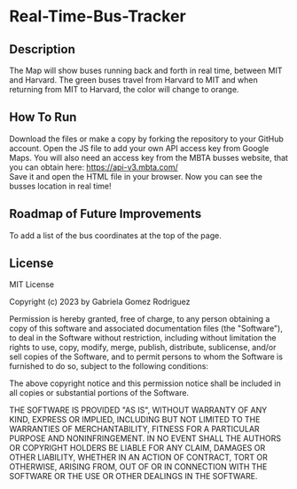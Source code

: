 # Real-Time-Bus-Tracker

## Description
The Map will show buses running back and forth in real time, between MIT and Harvard.
The green buses travel from Harvard to MIT and when returning from MIT to Harvard, the color will change to orange.

## How To Run
Download the files or make a copy by forking the repository to your GitHub account. 
Open the JS file to add your own API access key from Google Maps. You will also need an access key from the MBTA busses website, that you can obtain here: https://api-v3.mbta.com/  
Save it and open the HTML file in your browser. Now you can see the busses location in real time! 

## Roadmap of Future Improvements
To add a list of the bus coordinates at the top of the page.

## License
MIT License

Copyright (c) 2023 by Gabriela Gomez Rodriguez

Permission is hereby granted, free of charge, to any person obtaining a copy of this software and associated documentation files (the "Software"), to deal in the Software without restriction, including without limitation the rights to use, copy, modify, merge, publish, distribute, sublicense, and/or sell copies of the Software, and to permit persons to whom the Software is furnished to do so, subject to the following conditions:

The above copyright notice and this permission notice shall be included in all copies or substantial portions of the Software.

THE SOFTWARE IS PROVIDED "AS IS", WITHOUT WARRANTY OF ANY KIND, EXPRESS OR IMPLIED, INCLUDING BUT NOT LIMITED TO THE WARRANTIES OF MERCHANTABILITY, FITNESS FOR A PARTICULAR PURPOSE AND NONINFRINGEMENT. IN NO EVENT SHALL THE AUTHORS OR COPYRIGHT HOLDERS BE LIABLE FOR ANY CLAIM, DAMAGES OR OTHER LIABILITY, WHETHER IN AN ACTION OF CONTRACT, TORT OR OTHERWISE, ARISING FROM, OUT OF OR IN CONNECTION WITH THE SOFTWARE OR THE USE OR OTHER DEALINGS IN THE SOFTWARE.
